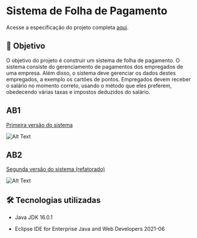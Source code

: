 # Sistema de Folha de Pagamento

Acesse a especificação do projeto completa [aqui](https://github.com/audreyemmely/folha-de-pagamento/blob/main/especificacao_projeto.pdf).

## :dart: Objetivo 
O objetivo do projeto é construir um sistema de folha de pagamento. O sistema consiste do gerenciamento de pagamentos dos empregados de uma empresa. Além disso, o sistema deve
gerenciar os dados destes empregados, a exemplo os cartões de pontos. Empregados devem receber o salário no momento correto, usando o método que eles preferem, obedecendo várias taxas e impostos deduzidos do salário.
<br/>

## AB1
[Primeira versão do sistema](https://github.com/audreyemmely/folha-de-pagamento/tree/main/sistema-folha-de-pagamento)

![Alt Text](https://media1.giphy.com/media/cXblnKXr2BQOaYnTni/giphy.gif?cid=ecf05e476vz84lqdojl6yp461t9md5cvneofps73w27k39ru&rid=giphy.gif&ct=g)

## AB2
[Segunda versão do sistema (refatorado)](https://github.com/audreyemmely/folha-de-pagamento/tree/main/payroll_refac)

![Alt Text](https://media1.giphy.com/media/BpGWitbFZflfSUYuZ9/giphy.gif?cid=ecf05e476vz84lqdojl6yp461t9md5cvneofps73w27k39ru&rid=giphy.gif&ct=g)
<br/>

## 🛠️ Tecnologias utilizadas
- Java JDK 16.0.1

- Eclipse IDE for Enterprise Java and Web Developers 2021-06
